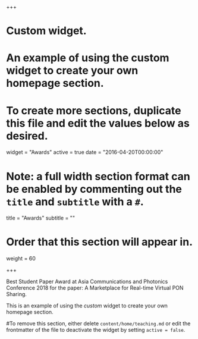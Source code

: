 +++
# Custom widget.
# An example of using the custom widget to create your own homepage section.
# To create more sections, duplicate this file and edit the values below as desired.
widget = "Awards"
active = true
date = "2016-04-20T00:00:00"

# Note: a full width section format can be enabled by commenting out the `title` and `subtitle` with a `#`.
title = "Awards"
subtitle = ""

# Order that this section will appear in.
weight = 60

+++

Best Student Paper Award at Asia Communications and Photonics Conference 2018 for the paper: A Marketplace for Real-time Virtual PON Sharing.

This is an example of using the *custom* widget to create your own homepage section.

#To remove this section, either delete `content/home/teaching.md` or edit the frontmatter of the file to deactivate the widget by setting `active = false`.
